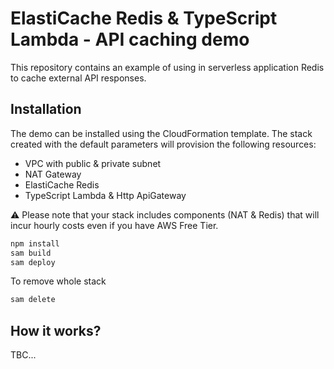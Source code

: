 # ElastiCache Redis & TypeScript Lambda - API caching demo

This repository contains an example of using in serverless application Redis to cache external API responses. 

## Installation

The demo can be installed using the CloudFormation template. The stack created with the default parameters will provision the following resources:

- VPC with public & private subnet
- NAT Gateway
- ElastiCache Redis
- TypeScript Lambda & Http ApiGateway

⚠️ Please note that your stack includes components (NAT & Redis) that will incur hourly costs even if you have AWS Free Tier.

```bash
npm install 
sam build
sam deploy 
```

To remove whole stack

```bash
sam delete
```

## How it works? 
TBC...
